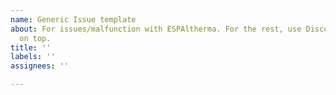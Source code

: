 ```yaml
---
name: Generic Issue template
about: For issues/malfunction with ESPAltherma. For the rest, use Discussion section,
  on top.
title: ''
labels: ''
assignees: ''

---
```



